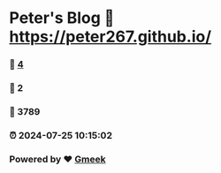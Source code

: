 # Peter's Blog :link: https://peter267.github.io/ 
### :page_facing_up: [4](https://peter267.github.io//tag.html) 
### :speech_balloon: 2 
### :hibiscus: 3789 
### :alarm_clock: 2024-07-25 10:15:02 
### Powered by :heart: [Gmeek](https://github.com/Meekdai/Gmeek)

